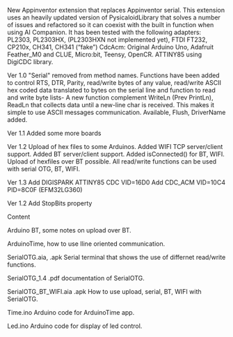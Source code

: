 New Appinventor extension that replaces Appinventor serial.
This extension uses an heavily updated version of PysicaloidLibrary that solves a number of issues and refactored so it can coexist with the built in function when using 
AI Companion.
It has been tested with the following adapters: PL2303, PL2303HX, (PL2303HXN not implemented yet), FTDI FT232, CP210x, CH341, CH341 (“fake”)
CdcAcm: Original Arduino Uno, Adafruit Feather_M0 and CLUE, Micro:bit, Teensy, OpenCR. ATTINY85 using DigiCDC library.

Ver 1.0
"Serial" removed from method names. Functions have been added to control RTS, DTR, Parity, read/write bytes of any value, read/write ASCII hex coded data translated to bytes on the serial line and function to read and write byte lists-
A new function complement WriteLn (Prev PrintLn), ReadLn that collects data until a new-line char is received. This makes it simple to use ASCII messages communication. 
Available, Flush, DriverName added.

Ver 1.1 
Added some more boards

Ver 1.2
Upload of hex files to some Arduinos.
Added WIFI TCP server/client support. 
Added BT server/client support. 
Added isConnected() for BT, WIFI. 
Upload of hexfiles over BT possible. 
All read/write functions can be used with serial OTG, BT, WIFI. 

Ver 1.3
Add DIGISPARK ATTINY85 CDC  VID=16D0
Add CDC_ACM VID=10C4 PID=8C0F (EFM32LG360)

Ver 1.2
Add StopBits property

Content

Arduino BT, some notes on upload over BT.

ArduinoTime, how to use lline oriented communication.

SerialOTG.aia, .apk  Serial terminal that shows the use of differnet read/write functions.

SerialOTG_1.4            .pdf  documentation of SerialOTG.

SerialOTG_BT_WIFI.aia .apk  How to use upload, serial, BT, WIFI with SerialOTG.

Time.ino  Arduino code for ArduinoTime app.

Led.ino Arduino code for display of led control. 

